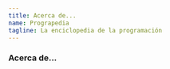 ```yaml
---
title: Acerca de...
name: Prograpedia
tagline: La enciclopedia de la programación
---
```

### Acerca de...